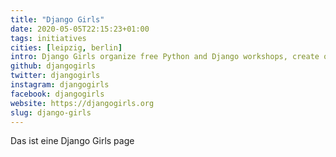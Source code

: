 ```yaml
---
title: "Django Girls"
date: 2020-05-05T22:15:23+01:00
tags: initiatives
cities: [leipzig, berlin]
intro: Django Girls organize free Python and Django workshops, create open sourced online tutorials and curate amazing first experiences with technology.
github: djangogirls
twitter: djangogirls
instagram: djangogirls
facebook: djangogirls
website: https://djangogirls.org
slug: django-girls
---
```


Das ist eine Django Girls page
